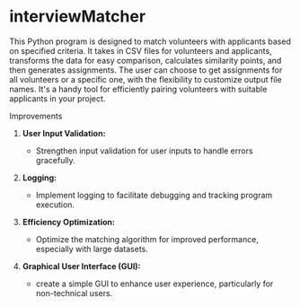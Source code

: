 # interviewMatcher
This Python program is designed to match volunteers with applicants based on specified criteria. It takes in CSV files for volunteers and applicants, transforms the data for easy comparison, calculates similarity points, and then generates assignments. The user can choose to get assignments for all volunteers or a specific one, with the flexibility to customize output file names. It's a handy tool for efficiently pairing volunteers with suitable applicants in your project. 


Improvements
1. **User Input Validation:**
   - Strengthen input validation for user inputs to handle errors gracefully.

2. **Logging:**
   - Implement logging to facilitate debugging and tracking program execution.

3. **Efficiency Optimization:**
   - Optimize the matching algorithm for improved performance, especially with large datasets.

4. **Graphical User Interface (GUI):**
   - create a simple GUI to enhance user experience, particularly for non-technical users.

